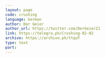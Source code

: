 ```yaml
---
layout: page
code: crushing
language: German
author: Der Geier
author_url: https://twitter.com/DerGeier21
link: https://telegra.ph/Crushing-02-02
archive: https://archive.ph/ttquT
type: text
part: 
---
```

